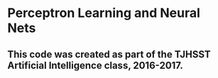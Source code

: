 # Perceptron Learning and Neural Nets
## This code was created as part of the TJHSST Artificial Intelligence class, 2016-2017.
